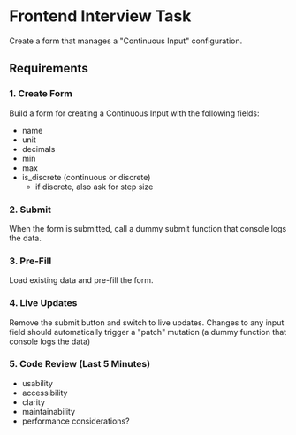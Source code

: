 # Frontend Interview Task

Create a form that manages a "Continuous Input" configuration.

## Requirements

### 1. Create Form

Build a form for creating a Continuous Input with the following fields:

- name
- unit
- decimals
- min
- max
- is_discrete (continuous or discrete)
  - if discrete, also ask for step size

### 2. Submit

When the form is submitted, call a dummy submit function that console logs the data.

### 3. Pre-Fill

Load existing data and pre-fill the form.

### 4. Live Updates

Remove the submit button and switch to live updates. Changes to any input field should automatically trigger a "patch" mutation (a dummy function that console logs the data)

### 5. Code Review (Last 5 Minutes)

- usability
- accessibility
- clarity
- maintainability
- performance considerations?
